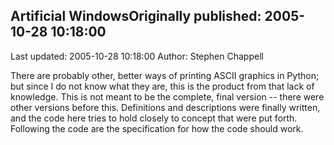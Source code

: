 ## Artificial WindowsOriginally published: 2005-10-28 10:18:00 
Last updated: 2005-10-28 10:18:00 
Author: Stephen Chappell 
 
There are probably other, better ways of printing ASCII graphics in Python; but since I do not know what they are, this is the product from that lack of knowledge. This is not meant to be the complete, final version -- there were other versions before this. Definitions and descriptions were finally written, and the code here tries to hold closely to concept that were put forth. Following the code are the specification for how the code should work.